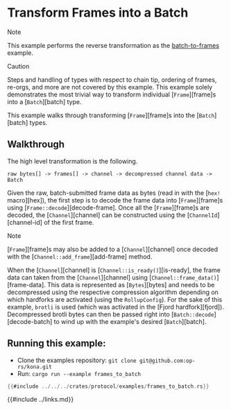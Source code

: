 # Transform Frames into a Batch

> [!NOTE]
>
> This example performs the reverse transformation as the [batch-to-frames][batch-to-frames] example.

> [!CAUTION]
>
> Steps and handling of types with respect to chain tip, ordering of frames, re-orgs, and
> more are not covered by this example. This example solely demonstrates the most trivial
> way to transform individual [`Frame`][frame]s into a [`Batch`][batch] type.

This example walks through transforming [`Frame`][frame]s into the [`Batch`][batch] types.

## Walkthrough

The high level transformation is the following.

```
raw bytes[] -> frames[] -> channel -> decompressed channel data -> Batch
```

Given the raw, batch-submitted frame data as bytes (read in with the [`hex!` macro][hex]),
the first step is to decode the frame data into [`Frame`][frame]s using
[`Frame::decode`][decode-frame]. Once all the [`Frame`][frame]s are decoded,
the [`Channel`][channel] can be constructed using the [`ChannelId`][channel-id]
of the first frame.

> [!Note]
>
> [`Frame`][frame]s may also be added to a [`Channel`][channel]
> once decoded with the [`Channel::add_frame`][add-frame] method.

When the [`Channel`][channel] is [`Channel::is_ready()`][is-ready],
the frame data can taken from the [`Channel`][channel] using
[`Channel::frame_data()`][frame-data]. This data is represented as [`Bytes`][bytes]
and needs to be decompressed using the respective compression algorithm depending on
which hardforks are activated (using the `RollupConfig`). For the sake of this example,
`brotli` is used (which was activated in the [Fjord hardfork][fjord]). Decompressed
brotli bytes can then be passed right into [`Batch::decode`][decode-batch]
to wind up with the example's desired [`Batch`][batch].


## Running this example:

- Clone the examples repository: `git clone git@github.com:op-rs/kona.git`
- Run: `cargo run --example frames_to_batch`

```rust
{{#include ../../../crates/protocol/examples/frames_to_batch.rs}}
```

<!-- Links -->

[batch-to-frames]: ./batch-to-frames.md

{{#include ../links.md}}
